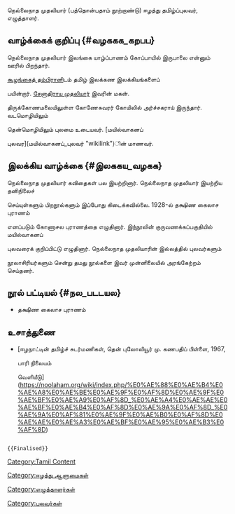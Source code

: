நெல்லைநாத முதலியார் (பத்தொன்பதாம் நூற்றாண்டு) ஈழத்து தமிழ்ப்புலவர், எழுத்தாளர்.

## வாழ்க்கைக் குறிப்பு {#வழககக_கறபப}

நெல்லைநாத முதலியார் இலங்கை யாழ்ப்பாணம் கோப்பாயில் இருபாலை என்னும் ஊரில் பிறந்தார்.
[கூழங்கைத் தம்பிரான](கூழங்கைத்_தம்பிரான் "wikilink")ிடம் தமிழ் இலக்கண இலக்கியங்களைப்
பயின்றார். [சேனாதிராய முதலியார்](சேனாதிராய_முதலியார் "wikilink") இவரின் மகன்.
திருக்கோணமலையிலுள்ள கோணேசுவரர் கோயிலில் அர்ச்சகராய் இருந்தார். வடமொழியிலும்
தென்மொழியிலும் புலமை உடையவர். [மயில்வாகனப்
புலவர](மயில்வாகனப்_புலவர் "wikilink")ின் மாணவர்.

## இலக்கிய வாழ்க்கை {#இலககய_வழகக}

நெல்லைநாத முதலியார் கவிதைகள் பல இயற்றினார். நெல்லைநாத முதலியார் இயற்றிய தனிநிலைச்
செய்யுள்களும் பிறநூல்களும் இப்போது கிடைக்கவில்லை. 1928-ல் தக்ஷிண கைலாச புராணம்
எனப்படும் கோணாசல புராணத்தை எழுதினார். இந்நூலின் குருவணக்கப்பகுதியில் மயில்வாகனப்
புலவரைக் குறிப்பிட்டு எழுதினார். நெல்லைநாத முதலியாரின் இல்லத்தில் புலவர்களும்
நூலாசிரியர்களும் சென்று தமது நூல்களை இவர் முன்னிலையில் அரங்கேற்றம் செய்தனர்.

## நூல் பட்டியல் {#நல_படடயல}

-   தக்ஷிண கைலாச புராணம்

## உசாத்துணை

-   [ஈழநாட்டின் தமிழ்ச் சுடர்மணிகள், தென் புலோலியூர் மு. கணபதிப் பிள்ளை, 1967,
    பாரி நிலையம்
    வெளியீடு](https://noolaham.org/wiki/index.php/%E0%AE%88%E0%AE%B4%E0%AE%A8%E0%AE%BE%E0%AE%9F%E0%AF%8D%E0%AE%9F%E0%AE%BF%E0%AE%A9%E0%AF%8D_%E0%AE%A4%E0%AE%AE%E0%AE%BF%E0%AE%B4%E0%AF%8D%E0%AE%9A%E0%AF%8D_%E0%AE%9A%E0%AF%81%E0%AE%9F%E0%AE%B0%E0%AF%8D%E0%AE%AE%E0%AE%A3%E0%AE%BF%E0%AE%95%E0%AE%B3%E0%AF%8D)

```{=mediawiki}
{{Finalised}}
```
[Category:Tamil Content](Category:Tamil_Content "wikilink")
[Category:ஈழத்து ஆளுமைகள்](Category:ஈழத்து_ஆளுமைகள் "wikilink")
[Category:எழுத்தாளர்கள்](Category:எழுத்தாளர்கள் "wikilink")
[Category:புலவர்கள்](Category:புலவர்கள் "wikilink")
